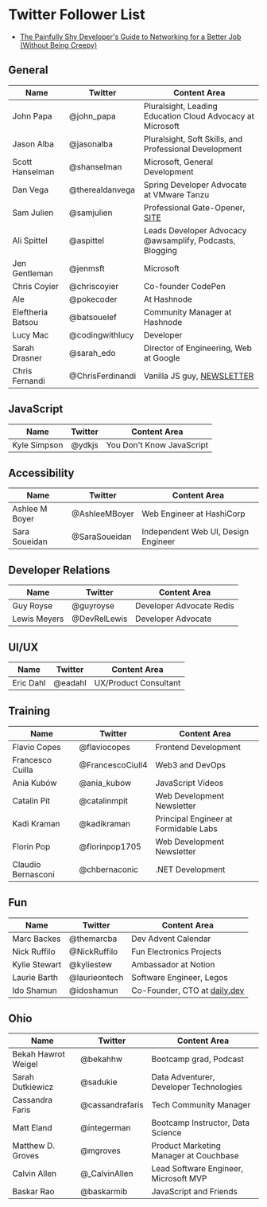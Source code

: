 # Twitter Follower List

* [The Painfully Shy Developer's Guide to Networking for a Better Job (Without Being Creepy)](https://www.samjulien.com/shy-dev-networking)

## General
| Name | Twitter | Content Area |
|------|---------|--------------|
| John Papa | @john_papa | Pluralsight, Leading Education Cloud Advocacy at Microsoft |
| Jason Alba | @jasonalba | Pluralsight, Soft Skills, and Professional Development |
| Scott Hanselman | @shanselman | Microsoft, General Development |
| Dan Vega | @therealdanvega | Spring Developer Advocate at VMware Tanzu |
| Sam Julien | @samjulien | Professional Gate-Opener, [SITE](https://www.samjulien.com/) |
| Ali Spittel | @aspittel | Leads Developer Advocacy @awsamplify, Podcasts, Blogging
| Jen Gentleman | @jenmsft | Microsoft |
| Chris Coyier | @chriscoyier | Co-founder CodePen |
| Ale | @pokecoder | At Hashnode |
| Eleftheria Batsou | @batsouelef | Community Manager at Hashnode |
| Lucy Mac | @codingwithlucy | Developer |
| Sarah Drasner | @sarah_edo | Director of Engineering, Web at Google |
| Chris Fernandi | @ChrisFerdinandi | Vanilla JS guy, [NEWSLETTER](https://gomakethings.com/) |

## JavaScript

| Name | Twitter | Content Area |
|------|---------|--------------|
| Kyle Simpson | @ydkjs | You Don't Know JavaScript |

## Accessibility

| Name | Twitter | Content Area |
|------|---------|--------------|
| Ashlee M Boyer | @AshleeMBoyer | Web Engineer at HashiCorp |
| Sara Soueidan | @SaraSoueidan | Independent Web UI, Design Engineer |

## Developer Relations

| Name | Twitter | Content Area |
|------|---------|--------------|
| Guy Royse | @guyroyse | Developer Advocate Redis |
| Lewis Meyers | @DevRelLewis | Developer Advocate |

## UI/UX

| Name | Twitter | Content Area |
|------|---------|--------------|
| Eric Dahl | @eadahl | UX/Product Consultant |

## Training

| Name | Twitter | Content Area |
|------|---------|--------------|
| Flavio Copes | @flaviocopes | Frontend Development |
| Francesco Cuilla | @FrancescoCiull4 | Web3 and DevOps |
| Ania Kubów | @ania_kubow | JavaScript Videos |
| Catalin Pit | @catalinmpit | Web Development Newsletter |
| Kadi Kraman | @kadikraman | Principal Engineer at Formidable Labs |
| Florin Pop | @florinpop1705 | Web Development Newsletter |
| Claudio Bernasconi | @chbernaconic | .NET Development |

## Fun

| Name | Twitter | Content Area |
|------|---------|--------------|
| Marc Backes | @themarcba | Dev Advent Calendar |
| Nick Ruffilo | @NickRuffilo | Fun Electronics Projects |
| Kylie Stewart | @kyliestew | Ambassador at Notion |
| Laurie Barth | @laurieontech | Software Engineer, Legos |
| Ido Shamun | @idoshamun | Co-Founder, CTO at [daily.dev](daily.dev) |

## Ohio

| Name | Twitter | Content Area |
|------|---------|--------------|
| Bekah Hawrot Weigel | @bekahhw | Bootcamp grad, Podcast |
| Sarah Dutkiewicz | @sadukie | Data Adventurer, Developer Technologies |
| Cassandra Faris | @cassandrafaris | Tech Community Manager |
| Matt Eland | @integerman | Bootcamp Instructor, Data Science |
| Matthew D. Groves | @mgroves | Product Marketing Manager at Couchbase |
| Calvin Allen | @_CalvinAllen | Lead Software Engineer, Microsoft MVP |
| Baskar Rao | @baskarmib | JavaScript and Friends |

